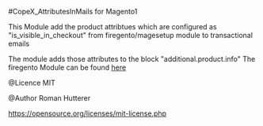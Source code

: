 #CopeX_AttributesInMails for Magento1 

This Module add the product attribtues which are configured as "is_visible_in_checkout" from firegento/magesetup module to transactional emails

The module adds those attributes to the block "additional.product.info"
The firegento Module can be found [here](https://github.com/firegento/firegento-magesetup)

@Licence MIT

@Author Roman Hutterer

https://opensource.org/licenses/mit-license.php